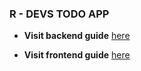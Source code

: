 ### R - DEVS TODO APP

- __Visit backend guide__ [here](./back-end/README.md)

- __Visit frontend guide__ [here](./front-end//README.md)
